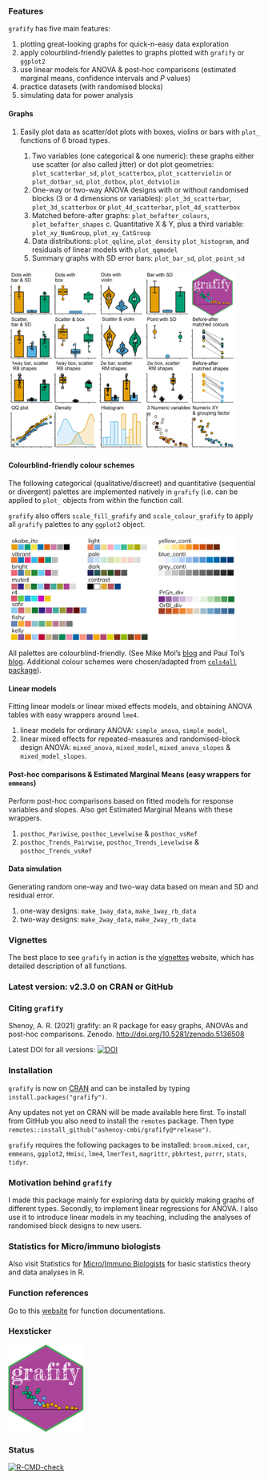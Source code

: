 
### Features

`grafify` has five main features:

1.  plotting great-looking graphs for quick-n-easy data exploration
2.  apply colourblind-friendly palettes to graphs plotted with `grafify`
    or `ggplot2`
3.  use linear models for ANOVA & post-hoc comparisons (estimated
    marginal means, confidence intervals and *P* values)
4.  practice datasets (with randomised blocks)
5.  simulating data for power analysis

#### Graphs

1.  Easily plot data as scatter/dot plots with boxes, violins or bars
    with `plot_` functions of 6 broad types.

    1.  Two variables (one categorical & one numeric): these graphs
        either use scatter (or also called jitter) or dot plot
        geometries: `plot_scatterbar_sd`, `plot_scatterbox`,
        `plot_scatterviolin` or `plot_dotbar_sd`, `plot_dotbox`,
        `plot_dotviolin`
    2.  One-way or two-way ANOVA designs with or without randomised
        blocks (3 or 4 dimensions or variables): `plot_3d_scatterbar`,
        `plot_3d_scatterbox` or `plot_4d_scatterbar`,
        `plot_4d_scatterbox`
    3.  Matched before-after graphs: `plot_befafter_colours`,
        `plot_befafter_shapes` c. Quantitative X & Y, plus a third
        variable: `plot_xy_NumGroup`, `plot_xy_CatGroup`
    4.  Data distributions: `plot_qqline`, `plot_density`
        `plot_histogram`, and residuals of linear models with
        `plot_qqmodel`
    5.  Summary graphs with SD error bars: `plot_bar_sd`,
        `plot_point_sd`

<img src="man/figures/all_graphsv2.0.0.jpg" width="90%" />

#### Colourblind-friendly colour schemes

The following categorical (qualitative/discreet) and quantitative
(sequential or divergent) palettes are implemented natively in `grafify`
(i.e. can be applied to `plot_` objects from within the function call.

`grafify` also offers `scale_fill_grafify` and `scale_colour_grafify` to
apply all `grafify` palettes to any `ggplot2` object.

<img src="man/figures/grafify_palettesv230.jpg" width="90%" />

All palettes are colourblind-friendly. (See Mike Mol’s
[blog](https://mikemol.github.io/technique/colorblind/2018/02/11/color-safe-palette.html)
and Paul Tol’s [blog](https://personal.sron.nl/~pault/#sec:qualitative).
Additional colour schemes were chosen/adapted from [`cols4all`
package](https://github.com/mtennekes/cols4all)).

#### Linear models

Fitting linear models or linear mixed effects models, and obtaining
ANOVA tables with easy wrappers around `lme4`.

1.  linear models for ordinary ANOVA: `simple_anova`, `simple_model`,
2.  linear mixed effects for repeated-measures and randomised-block
    design ANOVA: `mixed_anova`, `mixed_model`, `mixed_anova_slopes` &
    `mixed_model_slopes`.

#### Post-hoc comparisons & Estimated Marginal Means (easy wrappers for `emmeans`)

Perform post-hoc comparisons based on fitted models for response
variables and slopes. Also get Estimated Marginal Means with these
wrappers.

1.  `posthoc_Pariwise`, `posthoc_Levelwise` & `posthoc_vsRef`
2.  `posthoc_Trends_Pairwise`, `posthoc_Trends_Levelwise` &
    `posthoc_Trends_vsRef`

#### Data simulation

Generating random one-way and two-way data based on mean and SD and
residual error.

1.  one-way designs: `make_1way_data`, `make_1way_rb_data`
2.  two-way designs: `make_2way_data`, `make_2way_rb_data`

### Vignettes

The best place to see `grafify` in action is the
[vignettes](https://grafify-vignettes.netlify.app) website, which has
detailed description of all functions.

### **Latest version: v2.3.0 on CRAN or GitHub**

### Citing `grafify`

Shenoy, A. R. (2021) grafify: an R package for easy graphs, ANOVAs and
post-hoc comparisons. Zenodo. <http://doi.org/10.5281/zenodo.5136508>

Latest DOI for all versions:
[![DOI](https://zenodo.org/badge/DOI/10.5281/zenodo.5136507.svg)](https://doi.org/10.5281/zenodo.5136507)

### Installation

`grafify` is now on [CRAN](https://CRAN.R-project.org/package=grafify)
and can be installed by typing `install.packages("grafify")`.

Any updates not yet on CRAN will be made available here first. To
install from GitHub you also need to install the `remotes` package. Then
type `remotes::install_github("ashenoy-cmbi/grafify@*release")`.

`grafify` requires the following packages to be installed:
`broom.mixed`, `car`, `emmeans`, `ggplot2`, `Hmisc`, `lme4`, `lmerTest`,
`magrittr`, `pbkrtest`, `purrr`, `stats`, `tidyr`.

### Motivation behind `grafify`

I made this package mainly for exploring data by quickly making graphs
of different types. Secondly, to implement linear regressions for ANOVA.
I also use it to introduce linear models in my teaching, including the
analyses of randomised block designs to new users.

### Statistics for Micro/immuno biologists

Also visit Statistics for [Micro/Immuno
Biologists](https://microimmunostats.netlify.app) for basic statistics
theory and data analyses in R.

### Function references

Go to this [website](https://ashenoy-cmbi.github.io/grafify/index.html)
for function documentations.

### Hexsticker

<img src="man/figures/grafify.png" width="150px" />

### Status

<!-- badges: start -->

[![R-CMD-check](https://github.com/ashenoy-cmbi/grafify/workflows/R-CMD-check/badge.svg)](https://github.com/ashenoy-cmbi/grafify/actions)
